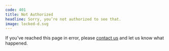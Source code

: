 ```yaml
---
code: 401
title: Not Authorized
headline: Sorry, you’re not authorized to see that.
image: locked-d.svg
---
```

If you’ve reached this page in error,
please [contact us](https://www.ted.com/contact)
and let us know what happened.
